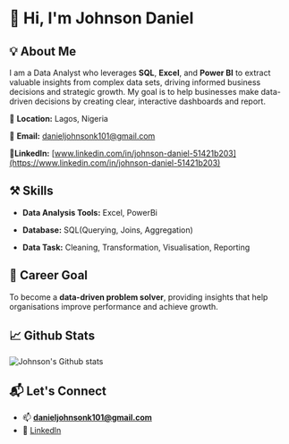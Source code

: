 # 👋 Hi, I'm Johnson Daniel

## 💡 About Me
I am a Data Analyst who leverages **SQL**, **Excel**, and **Power BI** to extract valuable insights from complex data sets, driving informed business decisions and strategic growth.
My goal is to help businesses make data-driven decisions by creating clear, interactive dashboards and report.

📍 **Location:** Lagos, Nigeria

📧 **Email:** [danieljohnsonk101@gmail.com](mailto:danieljohnsonk101@gmail.com)

🔗**Linkedln:** [www.linkedin.com/in/johnson-daniel-51421b203](https://www.linkedin.com/in/johnson-daniel-51421b203)

## ⚒️ Skills

- **Data Analysis Tools:** Excel, PowerBi

- **Database:** SQL(Querying, Joins, Aggregation)

- **Data Task:** Cleaning, Transformation, Visualisation, Reporting

## 🎯 Career Goal
To become a **data-driven problem solver**, providing insights that help organisations improve performance and achieve growth.

## 📈 Github Stats
![Johnson's Github stats](https://github-readme-stats.vercel.app/api?username=JohnsonDaniel-1&show_icon=true&theme=radical)

## 📬 Let's Connect
- 📫 **danieljohnsonk101@gmail.com**
- 🔗 [Linkedln](https://www.linkedin.com/in/johnson-daniel-51421b203)





<!--
**JohnsonDaniel-1/JohnsonDaniel-1** is a ✨ _special_ ✨ repository because its `README.md` (this file) appears on your GitHub profile.

Here are some ideas to get you started:

- 🔭 I’m currently working on ...
- 🌱 I’m currently learning ...
- 👯 I’m looking to collaborate on ...
- 🤔 I’m looking for help with ...
- 💬 Ask me about ...
- 📫 How to reach me: ...
- 😄 Pronouns: ...
- ⚡ Fun fact: ...
-->
